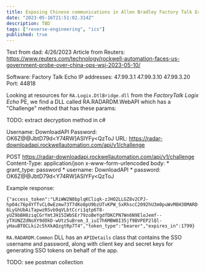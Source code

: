 ```yaml
---
title: Exposing Chinese communications in Allen Bradley Factory Talk Echo PLC Software
date: "2023-05-16T21:51:02.314Z"
description: TBD
tags: ["reverse-engineering", "ics"]
published: true
---
```


Text from dad: 4/26/2023
Article from Reuters: https://www.reuters.com/technology/rockwell-automation-faces-us-government-probe-over-china-ops-wsj-2023-05-10/

Software: Factory Talk Echo
IP addresses:
    47.99.3.1
    47.99.3.10
    47.99.3.20
Port: 44818

Looking at resources for `RA.Logix.DtlBridge.dll` from the *FactoryTalk Logix Echo* PE, we find a DLL called 
RA.RADARDM.WebAPI which has a "Challenge" method that has these params:

TODO: extract decryption method in c#

Username: DownloadAPI
Password: OK6Z@@JbtD79d<Y74RW]ASlYFy<QzToJ
URL: https://radar-downloadapi.rockwellautomation.com/api/v1/challenge

POST https://radar-downloadapi.rockwellautomation.com/api/v1/challenge
Content-Type: application/json
x-www-form-urlencoded body:
	* grant_type: password
	* username: DownloadAPI
	* password: OK6Z@@JbtD79d<Y74RW]ASlYFy<QzToJ

Example response:

```
{"access_token":"LRiWW2N8bplqKCliqk-zJHO2LLGZ8v2CPJ-hpO4c76p4YfTvCL0wEzmw73T7dKo8pU9bzUTvKPW_SxRhscC2092hU3m0puWvM8H30MARD-6LyGhUbAiTapwzRSvb9qVLbtCcri1qtp6T8-yUZ9bBH8ziqCGrYmtJH15IWbSEr79zoBeYgdfDKCPN7Wn6N9EloJemf--yTXUNZZdNoXY9dOkD-wUtz5uBrem_3_iuI7h6MBW8I35jf9BVPEP2lQl-yHauBTOCLki2c5hXkAQzgtRp7T4","token_type":"bearer","expires_in":1799}
```

`RA.RADARDM.Common` DLL has an `APIDetails` class that contains the SSO username and password, along with client key and 
secret keys for generating SSO tokens on behalf of the app. 

TODO: see postman collection
